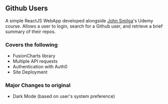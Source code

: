 ## Github Users

A simple ReactJS WebApp developed alongside [John Smilga](https://github.com/john-smilga)'s Udemy course.
Allows a user to login, search for a Github user, and retrieve a brief summary of their repos.

### Covers the following
- FusionCharts library
- Multiple API requests
- Authentication with Auth0
- Site Deployment

### Major Changes to original
- Dark Mode (based on user's system preference)
